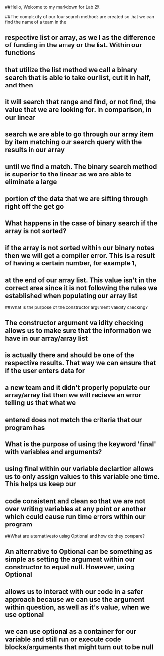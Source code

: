 ##Hello, Welcome to my markdown for Lab 2!\

##The complexity of our four search methods are created so that we can find the name of a team in the 
## respective list or array, as well as the difference of funding in the array or the list. Within our functions
## that utilize the list method we call a binary search that is able to take our list, cut it in half, and then 
## it will search that range and find, or not find, the value that we are looking for. In comparison, in our linear
## search we are able to go through our array item by item matching our search query with the results in our array 
## until we find a match. The binary search method is superior to the linear as we are able to eliminate a large 
## portion of the data that we are sifting through right off the get go

## What happens in the case of binary search if the array is not sorted?

## if the array is not sorted within our binary notes then we will get a compiler error. This is a result of having a certain number, for example 1, 
## at the end of our array list. This value isn't in the correct area since it is not following the rules we established when populating our array list

##What is the purpose of the constructor argument validity checking?

## The constructor argument validity checking allows us to make sure that the information we have in our array/array list
## is actually there and should be one of the respective results. That way we can ensure that if the user enters data for
## a new team and it didn't properly populate our array/array list then we will recieve an error telling us that what we
## entered does not match the criteria that our program has

## What is the purpose of using the keyword 'final' with variables and arguments?

## using final within our variable declartion allows us to only assign values to this variable one time. This helps us keep our
## code consistent and clean so that we are not over writing variables at any point or another which could cause run time errors within our program

##What are alternativesto using Optional and how do they compare?

## An alternative to Optional can be something as simple as setting the argument within our constructor to equal null. However, using Optional
## allows us to interact with our code in a safer approach because we can use the argument within question, as well as it's value, when we use optional
## we can use optional as a container for our variable and still run or execute code blocks/arguments that might turn out to be null